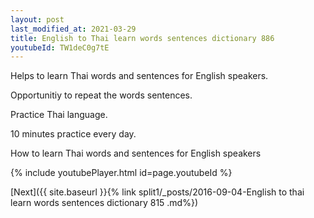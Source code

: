 ```yaml
---
layout: post
last_modified_at: 2021-03-29
title: English to Thai learn words sentences dictionary 886 
youtubeId: TW1deC0g7tE
---
```

 
 
Helps to learn Thai words and sentences for English speakers.

Opportunitiy to repeat the words sentences. 

Practice Thai language. 
 
10 minutes practice every day. 
 
How to learn Thai words and sentences for English speakers 
 
{% include youtubePlayer.html id=page.youtubeId %}
 
 
[Next]({{ site.baseurl }}{% link  split1/_posts/2016-09-04-English to thai learn words sentences dictionary 815 .md%})
 
